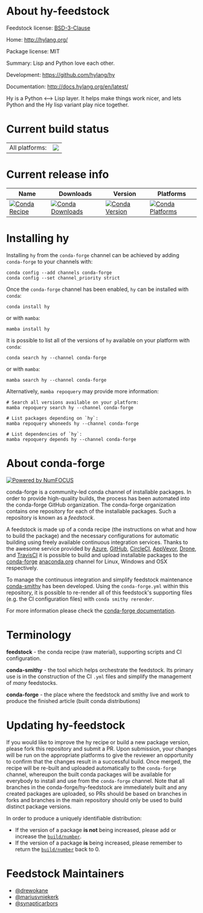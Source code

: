About hy-feedstock
==================

Feedstock license: [BSD-3-Clause](https://github.com/conda-forge/hy-feedstock/blob/main/LICENSE.txt)

Home: http://hylang.org/

Package license: MIT

Summary: Lisp and Python love each other.

Development: https://github.com/hylang/hy

Documentation: http://docs.hylang.org/en/latest/

Hy is a Python <–> Lisp layer. It helps make things work nicer,
and lets Python and the Hy lisp variant play nice together.

Current build status
====================


<table><tr><td>All platforms:</td>
    <td>
      <a href="https://dev.azure.com/conda-forge/feedstock-builds/_build/latest?definitionId=429&branchName=main">
        <img src="https://dev.azure.com/conda-forge/feedstock-builds/_apis/build/status/hy-feedstock?branchName=main">
      </a>
    </td>
  </tr>
</table>

Current release info
====================

| Name | Downloads | Version | Platforms |
| --- | --- | --- | --- |
| [![Conda Recipe](https://img.shields.io/badge/recipe-hy-green.svg)](https://anaconda.org/conda-forge/hy) | [![Conda Downloads](https://img.shields.io/conda/dn/conda-forge/hy.svg)](https://anaconda.org/conda-forge/hy) | [![Conda Version](https://img.shields.io/conda/vn/conda-forge/hy.svg)](https://anaconda.org/conda-forge/hy) | [![Conda Platforms](https://img.shields.io/conda/pn/conda-forge/hy.svg)](https://anaconda.org/conda-forge/hy) |

Installing hy
=============

Installing `hy` from the `conda-forge` channel can be achieved by adding `conda-forge` to your channels with:

```
conda config --add channels conda-forge
conda config --set channel_priority strict
```

Once the `conda-forge` channel has been enabled, `hy` can be installed with `conda`:

```
conda install hy
```

or with `mamba`:

```
mamba install hy
```

It is possible to list all of the versions of `hy` available on your platform with `conda`:

```
conda search hy --channel conda-forge
```

or with `mamba`:

```
mamba search hy --channel conda-forge
```

Alternatively, `mamba repoquery` may provide more information:

```
# Search all versions available on your platform:
mamba repoquery search hy --channel conda-forge

# List packages depending on `hy`:
mamba repoquery whoneeds hy --channel conda-forge

# List dependencies of `hy`:
mamba repoquery depends hy --channel conda-forge
```


About conda-forge
=================

[![Powered by
NumFOCUS](https://img.shields.io/badge/powered%20by-NumFOCUS-orange.svg?style=flat&colorA=E1523D&colorB=007D8A)](https://numfocus.org)

conda-forge is a community-led conda channel of installable packages.
In order to provide high-quality builds, the process has been automated into the
conda-forge GitHub organization. The conda-forge organization contains one repository
for each of the installable packages. Such a repository is known as a *feedstock*.

A feedstock is made up of a conda recipe (the instructions on what and how to build
the package) and the necessary configurations for automatic building using freely
available continuous integration services. Thanks to the awesome service provided by
[Azure](https://azure.microsoft.com/en-us/services/devops/), [GitHub](https://github.com/),
[CircleCI](https://circleci.com/), [AppVeyor](https://www.appveyor.com/),
[Drone](https://cloud.drone.io/welcome), and [TravisCI](https://travis-ci.com/)
it is possible to build and upload installable packages to the
[conda-forge](https://anaconda.org/conda-forge) [anaconda.org](https://anaconda.org/)
channel for Linux, Windows and OSX respectively.

To manage the continuous integration and simplify feedstock maintenance
[conda-smithy](https://github.com/conda-forge/conda-smithy) has been developed.
Using the ``conda-forge.yml`` within this repository, it is possible to re-render all of
this feedstock's supporting files (e.g. the CI configuration files) with ``conda smithy rerender``.

For more information please check the [conda-forge documentation](https://conda-forge.org/docs/).

Terminology
===========

**feedstock** - the conda recipe (raw material), supporting scripts and CI configuration.

**conda-smithy** - the tool which helps orchestrate the feedstock.
                   Its primary use is in the construction of the CI ``.yml`` files
                   and simplify the management of *many* feedstocks.

**conda-forge** - the place where the feedstock and smithy live and work to
                  produce the finished article (built conda distributions)


Updating hy-feedstock
=====================

If you would like to improve the hy recipe or build a new
package version, please fork this repository and submit a PR. Upon submission,
your changes will be run on the appropriate platforms to give the reviewer an
opportunity to confirm that the changes result in a successful build. Once
merged, the recipe will be re-built and uploaded automatically to the
`conda-forge` channel, whereupon the built conda packages will be available for
everybody to install and use from the `conda-forge` channel.
Note that all branches in the conda-forge/hy-feedstock are
immediately built and any created packages are uploaded, so PRs should be based
on branches in forks and branches in the main repository should only be used to
build distinct package versions.

In order to produce a uniquely identifiable distribution:
 * If the version of a package **is not** being increased, please add or increase
   the [``build/number``](https://docs.conda.io/projects/conda-build/en/latest/resources/define-metadata.html#build-number-and-string).
 * If the version of a package **is** being increased, please remember to return
   the [``build/number``](https://docs.conda.io/projects/conda-build/en/latest/resources/define-metadata.html#build-number-and-string)
   back to 0.

Feedstock Maintainers
=====================

* [@drewokane](https://github.com/drewokane/)
* [@mariusvniekerk](https://github.com/mariusvniekerk/)
* [@synapticarbors](https://github.com/synapticarbors/)


